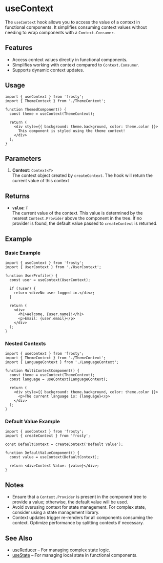 # useContext

The `useContext` hook allows you to access the value of a context in functional components. It simplifies consuming context values without needing to wrap components with a `Context.Consumer`.

## Features

- Access context values directly in functional components.
- Simplifies working with context compared to `Context.Consumer`.
- Supports dynamic context updates.

## Usage

```tsx
import { useContext } from 'frosty';
import { ThemeContext } from './ThemeContext';

function ThemedComponent() {
  const theme = useContext(ThemeContext);

  return (
    <div style={{ background: theme.background, color: theme.color }}>
      This component is styled using the theme context!
    </div>
  );
}
```

## Parameters

1. **Context**: `Context<T>`  
   The context object created by `createContext`. The hook will return the current value of this context

## Returns

- **`value`**: `T`  
  The current value of the context. This value is determined by the nearest `Context.Provider` above the component in the tree. If no provider is found, the default value passed to `createContext` is returned.

## Example

### Basic Example

```tsx
import { useContext } from 'frosty';
import { UserContext } from './UserContext';

function UserProfile() {
  const user = useContext(UserContext);

  if (!user) {
    return <div>No user logged in.</div>;
  }

  return (
    <div>
      <h1>Welcome, {user.name}!</h1>
      <p>Email: {user.email}</p>
    </div>
  );
}
```

### Nested Contexts

```tsx
import { useContext } from 'frosty';
import { ThemeContext } from './ThemeContext';
import { LanguageContext } from './LanguageContext';

function MultiContextComponent() {
  const theme = useContext(ThemeContext);
  const language = useContext(LanguageContext);

  return (
    <div style={{ background: theme.background, color: theme.color }}>
      <p>The current language is: {language}</p>
    </div>
  );
}
```

### Default Value Example

```tsx
import { useContext } from 'frosty';
import { createContext } from 'frosty';

const DefaultContext = createContext('Default Value');

function DefaultValueComponent() {
  const value = useContext(DefaultContext);

  return <div>Context Value: {value}</div>;
}
```

## Notes

- Ensure that a `Context.Provider` is present in the component tree to provide a value; otherwise, the default value will be used.
- Avoid overusing context for state management. For complex state, consider using a state management library.
- Context updates trigger re-renders for all components consuming the context. Optimize performance by splitting contexts if necessary.

## See Also

- [useReducer](./useReducer.md) – For managing complex state logic.
- [useState](./useState.md) – For managing local state in functional components.